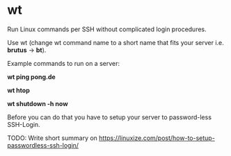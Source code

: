 # wt
Run Linux commands per SSH without complicated login procedures.

Use wt (change wt command name to a short name that fits your server i.e. **brutus** -> **bt**).

Example commands to run on a server:

**wt ping pong.de**

**wt htop**

**wt shutdown -h now**

Before you can do that you have to setup your server to password-less SSH-Login.

TODO: Write short summary on https://linuxize.com/post/how-to-setup-passwordless-ssh-login/
